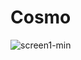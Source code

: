 # Cosmo 
![screen1-min](https://user-images.githubusercontent.com/112267131/187039729-40eed7ac-5f12-4f33-a748-4455d42b44ac.png)

